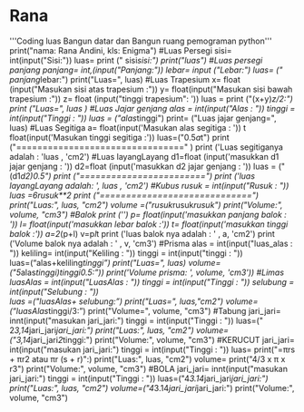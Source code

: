 # Rana
'''Coding luas Bangun datar dan Bangun ruang pemograman python'''
print("nama: Rana Andini, kls: Enigma")
#Luas Persegi
sisi= int(input("Sisi:"))
luas= print (" sisi*sisi:")
print("luas")
#Luas persegi panjang
panjang= int,(input("Panjang:"))
lebar= input ("Lebar:")
luas= (" panjang*lebar:")
print("Luas=", luas)
#Luas Trapesium
x= float (input("Masukan sisi atas trapesium :"))
y= float(input("Masukan sisi bawah trapesium :"))
z= float (input("tinggi trapesium": '))
luas = print ("(x+y)*z/2:")
print ("Luas=", luas )
#Luas Jajar genjang
alas = int(input("Alas : "))
tinggi = int(input("Tinggi : "))
luas = ("alas*tinggi")
print= ("Luas jajar genjang=", luas)
#Luas Segitiga
a= float(input('Masukan alas segitiga : '))
t float(input('Masukan tinggi segitiga :'))
luas=("0.5*a*t")
print ("================================" )
print ('Luas segitiganya adalah : 'luas , 'cm2')
#Luas layangLayang
d1=float (input('masukkan d1 jajar genjang : '))
d2=float (input('masukkan d2 jajar genjang : '))
luas = ("(d1*d2)*0.5")
print ("========================")
print ('luas layangLayang adalah: ', luas , 'cm2')
#Kubus
rusuk = int(input("Rusuk  : "))
luas =6*rusuk**2
print ("=============================")
print("Luas:", luas, "cm2")
volume =("rusuk*rusuk*rusuk")
print("Volume:", volume, "cm3")
#Balok
print ('')
p= float(input('masukkan panjang balok : '))
l= float(input('masukkan lebar balok :'))
t= float(input('masukkan tinggi balok :'))
a=2*(p+l)
v=p*l*t
print ('luas balok nya adalah : ' , a, 'cm2')
print ('Volume balok nya adalah : ' , v, 'cm3')
#Prisma
alas = int(input("luas_alas : "))
keliling= int(input("Keliling : "))
tinggi = int(input("tinggi : "))    
luas=(“alas+keliling*tinggi”)
print("Luas=", luas)
volume=("5*alas*tinggi)*tinggi*0.5:”))
print('Volume prisma: ', volume, 'cm3'))
#Limas
luasAlas = int(input("LuasAlas : "))
tinggi = int(input("Tinggi : "))
selubung = int(input("Selubung : "))    
luas =("luasAlas+ selubung:”)
print("Luas=", luas,"cm2")
volume=(“luasAlas*tinggi/3:”)
print("Volume=", volume, "cm3")
#Tabung
jari_jari= innt(input("masukan jari_jari:")
tinggi = int(input("Tinggi : "))
luas=(" 2*3,14*jari_jari*jari_jari:")
print("Luas:", luas, "cm2")
volume=("3,14*jari_jari*2*tinggi:")
print("Volume:", volume, "cm3")
#KERUCUT
jari_jari= int(input("masukan jari_jari:")
tinggi = int(input("Tinggi : "))
luas= print("=πrs + πr2 atau πr (s + r)":)
print("Luas:", luas, "cm2")
volume= print("4/3 x π x r3")
print("Volume:", volume, "cm3")
#BOLA
jari_jari= innt(input("masukan jari_jari:")
tinggi = int(input("Tinggi : "))
luas=("4*3.14*jari_jari*jari_jari:")
print("Luas:", luas, "cm2")
volume=("4*3.14*jari_jari*jari_jari:")
print("Volume:", volume, "cm3")
